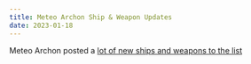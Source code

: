 ```yaml
---
title: Meteo Archon Ship & Weapon Updates
date: 2023-01-18
---
```

Meteo Archon posted a [lot of new ships and weapons to the list](https://thefasastartrekuniversee-group.groups.io/g/main/search?q=posterid:3217430)
